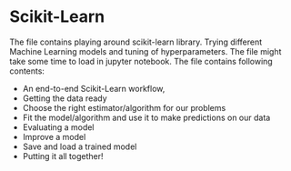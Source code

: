 # Scikit-Learn
The file contains playing around scikit-learn library. Trying different Machine Learning models and tuning of hyperparameters. The file might take some time to load in jupyter notebook. The file contains following contents:
* An end-to-end Scikit-Learn workflow,
* Getting the data ready
* Choose the right estimator/algorithm for our problems
* Fit the model/algorithm and use it to make predictions on our data
* Evaluating a model
* Improve a model
* Save and load a trained model
* Putting it all together!
